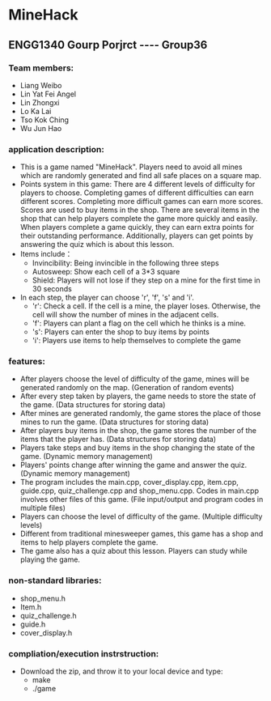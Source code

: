 # MineHack
## ENGG1340 Gourp Porjrct ---- Group36
### Team members:
- Liang Weibo
- Lin Yat Fei Angel
- Lin Zhongxi
- Lo Ka Lai
- Tso Kok Ching
- Wu Jun Hao

### application description:
- This is a game named "MineHack". Players need to avoid all mines which are randomly generated and find all safe places on a square map.
- Points system in this game: There are 4 different levels of difficulty for players to choose. Completing games of different difficulties can earn different scores. Completing more difficult games can earn more scores. Scores are used to buy items in the shop. There are several items in the shop that can help players complete the game more quickly and easily. When players complete a game quickly, they can earn extra points for their outstanding performance. Additionally, players can get points by answering the quiz which is about this lesson.
- Items include：
  - Invincibility: Being invincible in the following three steps
  - Autosweep: Show each cell of a 3*3 square
  - Shield: Players will not lose if they step on a mine for the first time in 30 seconds
- In each step, the player can choose 'r', 'f', 's' and 'i'.
  - 'r': Check a cell. If the cell is a mine, the player loses. Otherwise, the cell will show the number of mines in the adjacent cells.
  - 'f': Players can plant a flag on the cell  which he thinks is a mine.
  - 's': Players can enter the shop to buy items by points
  - 'i': Players use items to help themselves to complete the game

### features:
- After players choose the level of difficulty of the game, mines will be generated randomly on the map. (Generation of random events)
- After every step taken by players, the game needs to store the state of the game. (Data structures for storing data)
- After mines are generated randomly, the game stores the place of those mines to run the game. (Data structures for storing data)
- After players buy items in the shop, the game stores the number of the items that the player has. (Data structures for storing data)
- Players take steps and buy items in the shop changing the state of the game. (Dynamic memory management)
- Players' points change after winning the game and answer the quiz. (Dynamic memory management)
- The program includes the main.cpp, cover_display.cpp, item.cpp, guide.cpp, quiz_challenge.cpp and shop_menu.cpp. Codes in main.cpp involves other files of this game. (File input/output and program codes in multiple files)
- Players can choose the level of difficulty of the game. (Multiple difficulty levels)
- Different from traditional minesweeper games, this game has a shop and items to help players complete the game.
- The game also has a quiz about this lesson. Players can study while playing the game. 

### non-standard libraries:
- shop_menu.h
- Item.h
- quiz_challenge.h
- guide.h
- cover_display.h

### compliation/execution instrstruction:
- Download the zip, and throw it to your local device and type: 
  - make
  - ./game 
